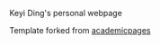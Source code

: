 Keyi Ding's personal webpage

Template forked from [academicpages](https://github.com/academicpages/academicpages.github.io)
